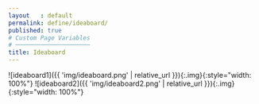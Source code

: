 ```yaml
---
layout   : default
permalink: define/ideaboard/
published: true
# Custom Page Variables
# ─────────────────────
title: Ideaboard
---
```


![ideaboard1]({{ 'img/ideaboard.png' | relative_url }}){:.img}{:style="width: 100%"}
![ideaboard2]({{ 'img/ideaboard2.png' | relative_url }}){:.img}{:style="width: 100%"}
